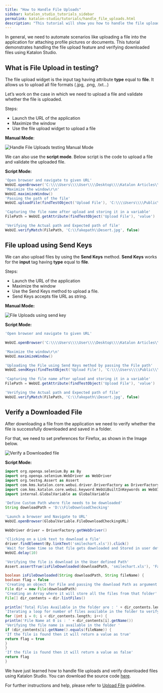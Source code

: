 ```yaml
---
title: "How to Handle File Uploads"
sidebar: katalon_studio_tutorials_sidebar
permalink: katalon-studio/tutorials/handle_file_uploads.html
description: "This tutorial will show you how to handle the file upload feature and verifying downloaded files using Katalon Studio."
---
```

[](#)

In general, we need to automate scenarios like uploading a file into the application for attaching profile pictures or documents. This tutorial demonstrates handling the file upload feature and verifying downloaded files using Katalon Studio.

What is File Upload in testing?
-------------------------------

The file upload widget is the input tag having attribute **type** equal to **file**. It allows us to upload all file formats (.jpg, .png, .txt…)

Let’s work on the case in which we need to upload a file and validate whether the file is uploaded.

Steps:

*   Launch the URL of the application
*   Maximize the window
*   Use the file upload widget to upload a file

**Manual Mode**:

![Handle File Uploads testing Manual Mode](../../images/katalon-studio/tutorials/handle_file_uploads/Handle-File-Uploads-Manual-Mode-1024x167.png)

We can also use the **script mode**. Below script is the code to upload a file and validate the uploaded file.

**Script Mode:**

```groovy
'Open browser and navigate to given URL'
WebUI.openBrowser('C:\\\\Users\\\\User\\\\Desktop\\\\Katalon Articles\\\\File Upload\\\\UploadFile.html')
'Maximize the window\r\n'
WebUI.maximizeWindow()
'Passing the path of the file'
WebUI.uploadFile(findTestObject('Upload File'), 'C:\\\\Users\\\\Public\\\\Pictures\\\\Sample Pictures\\\\Desert.jpg')
 
'Capturing the file name after upload and storing it in a variable'
FilePath = WebUI.getAttribute(findTestObject('Upload File'), 'value')
 
'Verifying the Actual path and Expected path of file'
WebUI.verifyMatch(FilePath, 'C:\\fakepath\\Desert.jpg', false)

```

File upload using Send Keys
---------------------------

We can also upload files by using the **Send Keys** method. **Send Keys** works for the **input** tag having **type** equal to **file**.

Steps:

*   Launch the URL of the application
*   Maximize the window
*   Use the Send Keys method to upload a file.
*   Send Keys accepts file URL as string.

**Manual Mode:**

![File Uploads using send key](../../images/katalon-studio/tutorials/handle_file_uploads/Sendkeys_Upload_file_Manual-1024x208.png)

**Script Mode:**

```groovy
'Open browser and navigate to given URL'
 
WebUI.openBrowser('C:\\\\Users\\\\User\\\\Desktop\\\\Katalon Articles\\\\File Upload\\\\UploadFile.html')
 
'Maximize the window\r\n'
WebUI.maximizeWindow()
 
'Uploading the File using Send Keys method by passing the File path'
WebUI.sendKeys(findTestObject('Upload File'), 'C:\\\\Users\\\\Public\\\\Pictures\\\\Sample Pictures\\\\Desert.jpg')
 
'Capturing the file name after upload and storing it in a variable'
FilePath = WebUI.getAttribute(findTestObject('Upload File'), 'value')
 
'Verifying the Actual path and Expected path of file'
WebUI.verifyMatch(FilePath, 'C:\\fakepath\\Desert.jpg', false)

```

Verify a Downloaded File
------------------------

After downloading a file from the application we need to verify whether the file is successfully downloaded and saved in a folder.

For that, we need to set preferences for Firefox, as shown in the Image below.

![Verify a Downloaded file](../../images/katalon-studio/tutorials/handle_file_uploads/Verify-a-Downloaded-File.png)

**Script Mode:**

```groovy
import org.openqa.selenium.By as By
import org.openqa.selenium.WebDriver as WebDriver
import org.testng.Assert as Assert
import com.kms.katalon.core.webui.driver.DriverFactory as DriverFactory
import com.kms.katalon.core.webui.keyword.WebUiBuiltInKeywords as WebUI
import internal.GlobalVariable as GlobalVariable
 
'Define Custom Path where file needs to be downloaded'
String downloadPath = 'D:\\FileDownloadChecking'
 
'Launch a browser and Navigate to URL'
WebUI.openBrowser(GlobalVariable.FileDownloadCheckingURL)
 
WebDriver driver = DriverFactory.getWebDriver()
 
'Clicking on a Link text to download a file'
driver.findElement(By.linkText('smilechart.xls')).click()
'Wait for Some time so that file gets downloaded and Stored in user defined path'
WebUI.delay(10)
 
'Verifying the file is download in the User defined Path'
Assert.assertTrue(isFileDownloaded(downloadPath, 'smilechart.xls'), 'Failed to download Expected document')
 
boolean isFileDownloaded(String downloadPath, String fileName) {
boolean flag = false
'Creating an object for File and passing the download Path as argument'
File dir = new File(downloadPath)
'Creating an Array where it will store all the files from that folder'
File[] dir_contents = dir.listFiles()
 
println('Total Files Available in the folder are : ' + dir_contents.length)
'Iterating a loop for number of files available in the folder to verify file name in the folder'
for (int i = 0; i < dir_contents.length; i++) {
println('File Name at 0 is : ' + dir_contents[i].getName())
'Verifying the file name is available in the folder '
if (dir_contents[i].getName().equals(fileName)) {
'If the file is found then it will return a value as true'
return flag = true
}
}
'If the file is found then it will return a value as false'
return flag
}

```

We have just learned how to handle file uploads and verify downloaded files using Katalon Studio. You can download the source code [here](https://github.com/katalon-studio/katalon-web-automation).

For further instructions and help, please refer to [Upload File](https://docs.katalon.com/display/KD/%5BWebUI%5D+Upload+File) guideline.

[](#modal-id-popup)